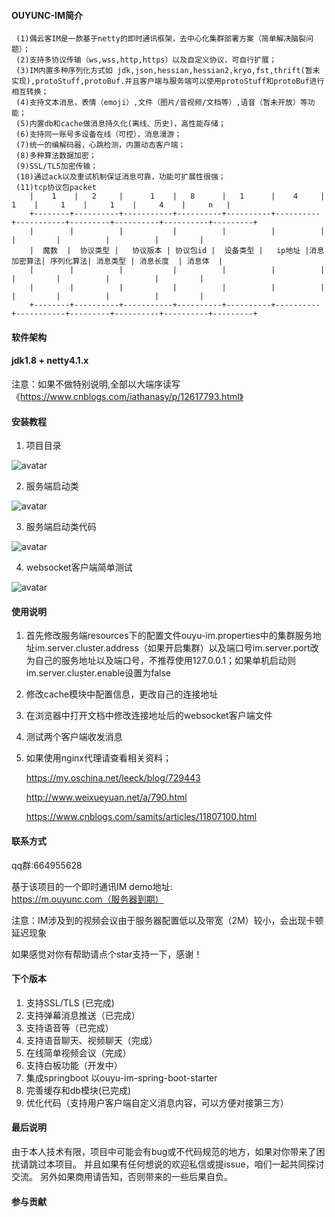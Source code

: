 #### OUYUNC-IM简介
```
 (1)偶云客IM是一款基于netty的即时通讯框架，去中心化集群部署方案（简单解决脑裂问题）；
 (2)支持多协议传输（ws,wss,http,https）以及自定义协议，可自行扩展；
 (3)IM内置多种序列化方式如 jdk,json,hessian,hessian2,kryo,fst,thrift(暂未实现),protoStuff,protoBuf.并且客户端与服务端可以使用protoStuff和protoBuf进行相互转换；
 (4)支持文本消息，表情（emoji）,文件（图片/音视频/文档等）,语音（暂未开放）等功能；
 (5)内置db和cache做消息持久化(离线、历史)，高性能存储；
 (6)支持同一账号多设备在线（可控），消息漫游；
 (7)统一的编解码器，心跳检测，内置动态客户端；
 (8)多种算法数据加密；
 (9)SSL/TLS加密传输；
 (10)通过ack以及重试机制保证消息可靠，功能可扩展性很强；
 (11)tcp协议包packet                                                                                                             
    |    1    |   2     |      1    |   8      |   1      |    4     |     1    |     1    |     1    |     4    |     n   | 
    +--------+----------+-----------+----------+----------+----------+-----------+---------+----------+----------+---------+
    |        |          |           |          |          |          |           |         |          |          |         |
    |  魔数  |  协议类型 |   协议版本 | 协议包id |  设备类型 |   ip地址 |消息加密算法| 序列化算法| 消息类型 | 消息长度  | 消息体  |   
    |        |          |           |          |          |          |           |         |          |          |         |
    |        |          |           |          |          |          |           |         |          |          |         |
    +--------+----------+-----------+----------+----------+----------+-----------+---------+----------+----------+---------+

```
#### 软件架构
####   jdk1.8 + netty4.1.x
注意：如果不做特别说明,全部以大端序读写《https://www.cnblogs.com/iathanasy/p/12617793.html》

#### 安装教程
1.  项目目录

![avatar](docs/picture/project_dir.png)

2.  服务端启动类

![avatar](docs/picture/server_start.png)

3.  服务端启动类代码

![avatar](docs/picture/server_start_code.png)

4.  websocket客户端简单测试

![avatar](docs/picture/clients_dir.png)

#### 使用说明

1.  首先修改服务端resources下的配置文件ouyu-im.properties中的集群服务地址im.server.cluster.address（如果开启集群）以及端口号im.server.port改为自己的服务地址以及端口号，不推荐使用127.0.0.1；如果单机启动则im.server.cluster.enable设置为false
2.  修改cache模块中配置信息，更改自己的连接地址
3.  在浏览器中打开文档中修改连接地址后的websocket客户端文件 
4.  测试两个客户端收发消息
5.  如果使用nginx代理请查看相关资料；

    https://my.oschina.net/leeck/blog/729443
    
    http://www.weixueyuan.net/a/790.html
    
    https://www.cnblogs.com/samits/articles/11807100.html

#### 联系方式

   qq群:664955628

   基于该项目的一个即时通讯IM demo地址: https://m.ouyunc.com（服务器到期）
   
   注意：IM涉及到的视频会议由于服务器配置低以及带宽（2M）较小，会出现卡顿延迟现象

   如果感觉对你有帮助请点个star支持一下，感谢！

 


#### 下个版本
1. 支持SSL/TLS (已完成)
2. 支持弹幕消息推送（已完成）
3. 支持语音等（已完成）
4. 支持语音聊天、视频聊天（完成）
5. 在线简单视频会议（完成）
6. 支持白板功能（开发中）
7. 集成springboot 以ouyu-im-spring-boot-starter
8. 完善缓存和db模块(已完成)
9. 优化代码（支持用户客户端自定义消息内容，可以方便对接第三方）

#### 最后说明
由于本人技术有限，项目中可能会有bug或不代码规范的地方，如果对你带来了困扰请跳过本项目。
并且如果有任何想说的欢迎私信或提issue，咱们一起共同探讨交流。
另外如果商用请告知，否则带来的一些后果自负。

#### 参与贡献




